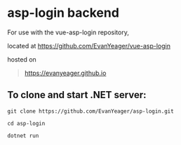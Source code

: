 # asp-login backend

For use with the vue-asp-login repository,

located at https://github.com/EvanYeager/vue-asp-login

hosted on 

> https://evanyeager.github.io

## To clone and start .NET server:

`git clone https://github.com/EvanYeager/asp-login.git`

`cd asp-login`

`dotnet run`

